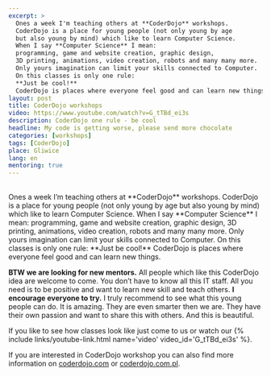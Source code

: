 ```yaml
---
excerpt: >
  Ones a week I'm teaching others at **CoderDojo** workshops.
  CoderDojo is a place for young people (not only young by age
  but also young by mind) which like to learn Computer Science.
  When I say **Computer Science** I mean:
  programming, game and website creation, graphic design,
  3D printing, animations, video creation, robots and many many more.
  Only yours imagination can limit your skills connected to Computer.
  On this classes is only one rule:
  **Just be cool!**
  CoderDojo is places where everyone feel good and can learn new things.
layout: post
title: CoderDojo workshops
video: https://www.youtube.com/watch?v=G_tTBd_ei3s
description: CoderDojo one rule - be cool
headline: My code is getting worse, please send more chocolate
categories: [workshops]
tags: [CoderDojo]
place: Gliwice
lang: en
mentoring: true
---
```


<br>
Ones a week I’m teaching others at **CoderDojo** workshops. CoderDojo is a place for young people (not only young by age but also young by mind) which like to learn Computer Science. When I say **Computer Science** I mean: programming, game and website creation, graphic design, 3D printing, animations, video creation, robots and many many more. Only yours imagination can limit your skills connected to Computer. On this classes is only one rule: **Just be cool!** CoderDojo is places where everyone feel good and can learn new things.

**BTW we are looking for new mentors.** All people which like this CoderDojo idea are welcome to come. You don’t have to know all this IT staff. All you need is to be positive and want to learn new skill and teach others. **I encourage everyone to try.** I truly recommend to see what this young people can do. It is amazing. They are even smarter then we are. They have their own passion and want to share this with others. And this is beautiful.

If you like to see how classes look like just come to us or watch our
{% include links/youtube-link.html name='video' video_id='G_tTBd_ei3s' %}.

If you are interested in CoderDojo workshop you can also find more information on
[coderdojo.com](https://coderdojo.com/)
or
[coderdojo.com.pl](#).
